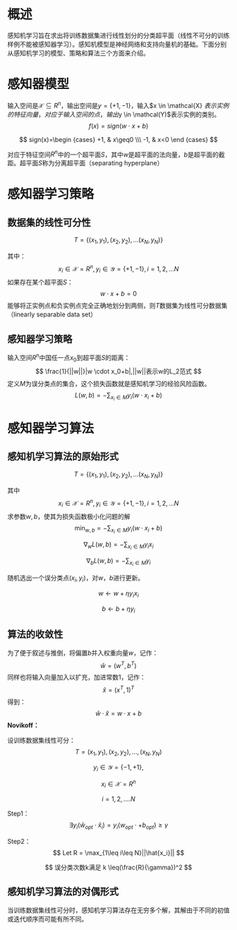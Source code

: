 # 概述

  感知机学习旨在求出将训练数据集进行线性划分的分类超平面（线性不可分的训练样例不能被感知器学习）。感知机模型是神经网络和支持向量机的基础。下面分别从感知机学习的模型、策略和算法三个方面来介绍。

# 感知器模型



输入空间是$\mathcal{X}\subseteq R^n$，输出空间是$y=\{+1,-1\}$，输入$x \in  \mathcal{X} $表示实例的特征向量，对应于输入空间的点，输出$y \in \mathcal(Y)$表示实例的类别。
$$
f(x)=sign(w\cdot x + b)
$$

$$
sign(x)=\begin {cases}
+1, & x\geq0 \\\
-1, & x<0
\end {cases}
$$

对应于特征空间$R^n$中的一个超平面$S$，其中$w$是超平面的法向量，$b$是超平面的截距。超平面$S$称为分离超平面（separating hyperplane）

# 感知器学习策略

## 数据集的线性可分性

$$
T=\{(x_1,y_1),(x_2,y_2),...(x_N,y_N)\}
$$

其中：
$$
x_i \in \mathcal{X}=R^n,y_i \in \mathcal{Y}=\{+1,-1\},i=1,2,...N
$$
如果存在某个超平面$S$：
$$
w \cdot x + b = 0 
$$
能够将正实例点和负实例点完全正确地划分到两侧，则$T$数据集为线性可分数据集（linearly separable data set）

## 感知器学习策略

输入空间$R^n$中国任一点$x_0$到超平面$S$的距离：
$$
\frac{1}{||w||}|w \cdot x_0+b|,||w||表示w的L_2范式
$$
定义$M$为误分类点的集合，这个损失函数就是感知机学习的经验风险函数。
$$
L(w,b)= -\sum_{x_i \in M}y_i(w \cdot x_i+b)
$$

# 感知器学习算法

## 感知机学习算法的原始形式

$$
T=\{(x_1,y_1),(x_2,y_2),...(x_N,y_N)\}
$$

其中
$$
x_i \in \mathcal{X}=R^n,y_i \in \mathcal{Y}=\{+1,-1\},i=1,2,...N
$$
求参数$w,b$，使其为损失函数极小化问题的解
$$
\min_{w,b}=-\sum_{x_i \in M}y_i(w \cdot x_i +b)
$$




$$
\nabla_w L(w,b)=-\sum_{x_i \in M}y_ix_i
$$




$$
\nabla_b L(w,b)=-\sum_{x_i \in M}y_i
$$


随机选出一个误分类点$(x_i,y_i)$，对$w，b$进行更新。


$$
w\leftarrow w + \eta y_i x_i
$$




$$
b\leftarrow b+\eta y_i
$$

## 算法的收敛性



为了便于叙述与推倒，将偏置$b$并入权重向量$w$，记作：
$$
\hat{w}=(w^T,b^T)
$$
同样也将输入向量加入以扩充，加进常数1，记作：
$$
\hat{x}=(x^T,1)^T
$$
得到：
$$
\hat{w}\cdot \hat{x}=w \cdot x + b
$$
**Novikoff：**

设训练数据集线性可分：
$$
T={(x_1,y_1),(x_2,y_2),...,(x_N,y_N)}
$$

$$
y_i \in \mathcal{Y}=\{-1,+1\},
$$

$$
x_i \in \mathcal{X}=R^n
$$

$$
i=1,2,....N
$$

Step1：
$$
\exists	  y_i(\hat{w}_{opt} \cdot \hat{x}_i)=y_i(w_{opt}\cdot + b_{opt}) \geq	\gamma
$$


Step2：
$$
Let R = \max_{1\leq i\leq N}||\hat{x_i}||
$$



$$
误分类次数k满足 k \leq(\frac{R}{\gamma})^2
$$

## 感知机学习算法的对偶形式

当训练数据集线性可分时，感知机学习算法存在无穷多个解，其解由于不同的初值或迭代顺序而可能有所不同。

































